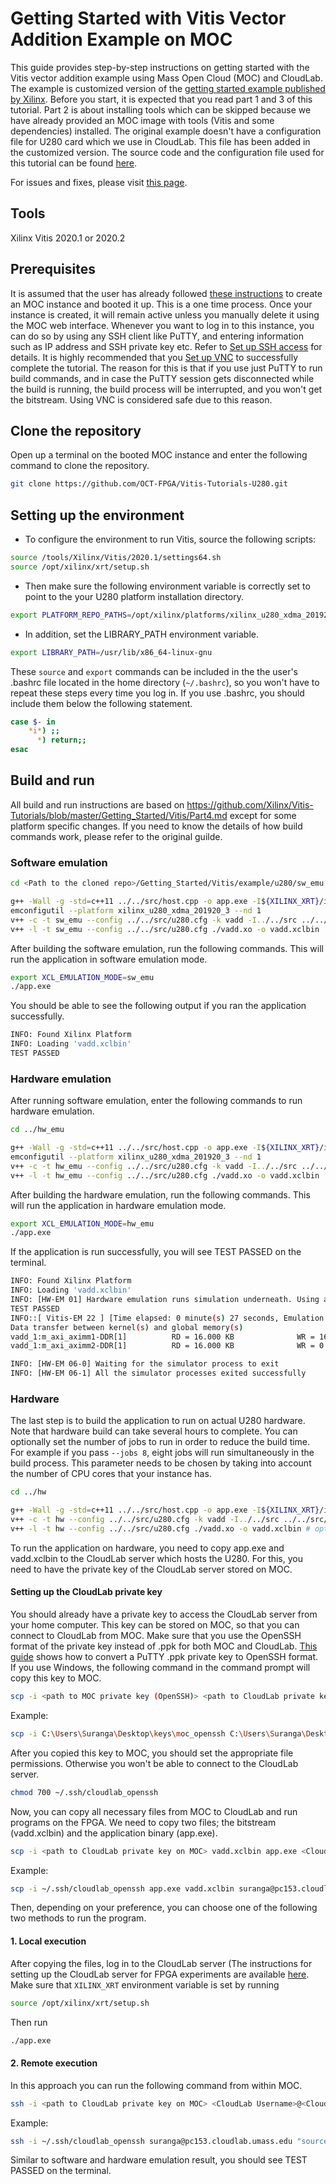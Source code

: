 # Getting Started with Vitis Vector Addition Example on MOC

This guide provides step-by-step instructions on getting started with the Vitis vector addition example using Mass Open Cloud (MOC) and CloudLab. The example is customized version of the [getting started example published by Xilinx](https://github.com/Xilinx/Vitis-Tutorials/tree/master/Getting_Started/Vitis). Before you start, it is expected that you read part 1 and 3 of this tutorial. Part 2 is about installing tools which can be skipped because we have already provided an MOC image with tools (Vitis and some dependencies) installed. The original example doesn't have a configuration file for U280 card which we use in CloudLab. This file has been added in the customized version. The source code and the configuration file used for this tutorial can be found [here](https://github.com/OCT-FPGA/Vitis-Tutorials-U280/tree/master/Getting_Started/src). 

For issues and fixes, please visit [this page](https://github.com/OCT-FPGA/oct-tutorials/blob/main/issues-and-fixes.md).
	
## Tools

Xilinx Vitis 2020.1 or 2020.2

## Prerequisites

It is assumed that the user has already followed [these instructions](https://github.com/OCT-FPGA/oct-tutorials/blob/main/mocsetup/instancesetup.md) to create an MOC instance and booted it up. This is a one time process. Once your instance is created, it will remain active unless you manually delete it using the MOC web interface. Whenever you want to log in to this instance, you can do so by using any SSH client like PuTTY, and entering information such as IP address and SSH private key etc. Refer to [Set up SSH access](https://github.com/OCT-FPGA/oct-tutorials/tree/main/vncsshsetup#1-set-up-ssh-access) for details. It is highly recommended that you [Set up VNC](https://github.com/OCT-FPGA/oct-tutorials/tree/main/vncsshsetup#2-set-up-vnc) to successfully complete the tutorial. The reason for this is that if you use just PuTTY to run build commands, and in case the PuTTY session gets disconnected while the build is running, the build process will be interrupted, and you won't get the bitstream. Using VNC is considered safe due to this reason.  

## Clone the repository

Open up a terminal on the booted MOC instance and enter the following command to clone the repository.

```bash
git clone https://github.com/OCT-FPGA/Vitis-Tutorials-U280.git
```

## Setting up the environment

* To configure the environment to run Vitis, source the following scripts:

```bash
source /tools/Xilinx/Vitis/2020.1/settings64.sh
source /opt/xilinx/xrt/setup.sh
```

* Then make sure the following environment variable is correctly set to point to the your U280 platform installation directory.

```bash
export PLATFORM_REPO_PATHS=/opt/xilinx/platforms/xilinx_u280_xdma_201920_3/
```

* In addition, set the LIBRARY_PATH environment variable.
```bash
export LIBRARY_PATH=/usr/lib/x86_64-linux-gnu
```

These ```source``` and ```export``` commands can be included in the the user's .bashrc file located in the home directory (```~/.bashrc```), so you won't have to repeat these steps every time you log in. If you use .bashrc, you should include them below the following statement.

```bash
case $- in
    *i*) ;;
      *) return;;
esac
```

## Build and run

All build and run instructions are based on https://github.com/Xilinx/Vitis-Tutorials/blob/master/Getting_Started/Vitis/Part4.md except for some platform specific changes. If you need to know the details of how build commands work, please refer to the original guilde. 

### Software emulation

```bash
cd <Path to the cloned repo>/Getting_Started/Vitis/example/u280/sw_emu

g++ -Wall -g -std=c++11 ../../src/host.cpp -o app.exe -I${XILINX_XRT}/include/ -L${XILINX_XRT}/lib/ -lOpenCL -lpthread -lrt -lstdc++
emconfigutil --platform xilinx_u280_xdma_201920_3 --nd 1
v++ -c -t sw_emu --config ../../src/u280.cfg -k vadd -I../../src ../../src/vadd.cpp -o vadd.xo 
v++ -l -t sw_emu --config ../../src/u280.cfg ./vadd.xo -o vadd.xclbin
```

After building the software emulation, run the following commands. This will run the application in software emulation mode.
```bash
export XCL_EMULATION_MODE=sw_emu
./app.exe
```
You should be able to see the following output if you ran the application successfully.
```bash
INFO: Found Xilinx Platform
INFO: Loading 'vadd.xclbin'
TEST PASSED
```

### Hardware emulation

After running software emulation, enter the following commands to run hardware emulation.

```bash
cd ../hw_emu

g++ -Wall -g -std=c++11 ../../src/host.cpp -o app.exe -I${XILINX_XRT}/include/ -L${XILINX_XRT}/lib/ -lOpenCL -lpthread -lrt -lstdc++
emconfigutil --platform xilinx_u280_xdma_201920_3 --nd 1
v++ -c -t hw_emu --config ../../src/u280.cfg -k vadd -I../../src ../../src/vadd.cpp -o vadd.xo 
v++ -l -t hw_emu --config ../../src/u280.cfg ./vadd.xo -o vadd.xclbin
```

After building the hardware emulation, run the following commands. This will run the application in hardware emulation mode.
```bash
export XCL_EMULATION_MODE=hw_emu
./app.exe
```

If the application is run successfully, you will see TEST PASSED on the terminal.

```bash
INFO: Found Xilinx Platform
INFO: Loading 'vadd.xclbin'
INFO: [HW-EM 01] Hardware emulation runs simulation underneath. Using a large data set will result in long simulation times. It is recommended that a small dataset is used for faster execution. The flow uses approximate models for DDR memory and interconnect and hence the performance data generated is approximate.
TEST PASSED
INFO::[ Vitis-EM 22 ] [Time elapsed: 0 minute(s) 27 seconds, Emulation time: 0.0510519 ms]
Data transfer between kernel(s) and global memory(s)
vadd_1:m_axi_aximm1-DDR[1]          RD = 16.000 KB              WR = 16.000 KB
vadd_1:m_axi_aximm2-DDR[1]          RD = 16.000 KB              WR = 0.000 KB

INFO: [HW-EM 06-0] Waiting for the simulator process to exit
INFO: [HW-EM 06-1] All the simulator processes exited successfully
```

### Hardware

The last step is to build the application to run on actual U280 hardware. Note that hardware build can take several hours to complete. You can optionally set the number of jobs to run in order to reduce the build time. For example if you pass ```--jobs 8```, eight jobs will run simultaneously in the build process. This parameter needs to be chosen by taking into account the number of CPU cores that your instance has.   

```bash
cd ../hw

g++ -Wall -g -std=c++11 ../../src/host.cpp -o app.exe -I${XILINX_XRT}/include/ -L${XILINX_XRT}/lib/ -lOpenCL -lpthread -lrt -lstdc++
v++ -c -t hw --config ../../src/u280.cfg -k vadd -I../../src ../../src/vadd.cpp -o vadd.xo 
v++ -l -t hw --config ../../src/u280.cfg ./vadd.xo -o vadd.xclbin # optionally pass <--jobs <NUM_OF_JOBS>> here.
```
To run the application on hardware, you need to copy app.exe and vadd.xclbin to the CloudLab server which hosts the U280. For this, you need to have the private key of the CloudLab server stored on MOC. 

#### Setting up the CloudLab private key

You should already have a private key to access the CloudLab server from your home computer. This key can be stored on MOC, so that you can connect to CloudLab from MOC. Make sure that you use the OpenSSH format of the private key instead of .ppk for both MOC and CloudLab. [This guide](https://github.com/OCT-FPGA/oct-tutorials/blob/main/key-conversion/key-conversion.md) shows how to convert a PuTTY .ppk private key to OpenSSH format. If you use Windows, the following command in the command prompt will copy this key to MOC.

```bash
scp -i <path to MOC private key (OpenSSH)> <path to CloudLab private key (OpenSSH)> ubuntu@<MOC IP>:~/.ssh/
```

Example:

```bash
scp -i C:\Users\Suranga\Desktop\keys\moc_openssh C:\Users\Suranga\Desktop\keys\cloudlab_openssh ubuntu@128.31.25.145:~/.ssh/ 
```
After you copied this key to MOC, you should set the appropriate file permissions. Otherwise you won't be able to connect to the CloudLab server.

```bash
chmod 700 ~/.ssh/cloudlab_openssh
```
Now, you can copy all necessary files from MOC to CloudLab and run programs on the FPGA. We need to copy two files; the bitstream (vadd.xclbin) and the application binary (app.exe). 

```bash
scp -i <path to CloudLab private key on MOC> vadd.xclbin app.exe <CloudLab Username>@<CloudLab IP>:~
```

Example:

```bash
scp -i ~/.ssh/cloudlab_openssh app.exe vadd.xclbin suranga@pc153.cloudlab.umass.edu:~
```

Then, depending on your preference, you can choose one of the following two methods to run the program.

#### 1. Local execution

After copying the files, log in to the CloudLab server (The instructions for setting up the CloudLab server for FPGA experiments are available [here](https://github.com/OCT-FPGA/oct-tutorials/tree/main/cloudlab-setup). Make sure that ```XILINX_XRT``` environment variable is set by running

```bash
source /opt/xilinx/xrt/setup.sh
```
Then run

```bash
./app.exe
```

#### 2. Remote execution

In this approach you can run the following command from within MOC.

```bash
ssh -i <path to CloudLab private key on MOC> <CloudLab Username>@<CloudLab IP> "source <path to XRT>; <path to application>"
```

Example:

```bash
ssh -i ~/.ssh/cloudlab_openssh suranga@pc153.cloudlab.umass.edu "source /opt/xilinx/xrt/setup.sh; ./app.exe"

```

Similar to software and hardware emulation result, you should see TEST PASSED on the terminal.

